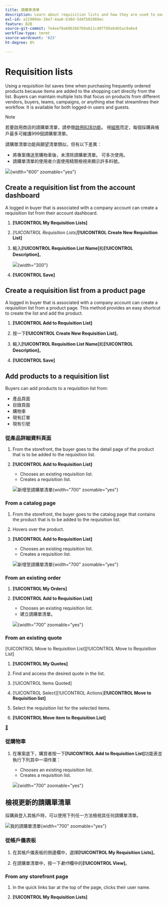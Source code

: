 ```yaml
---
title: 請購單清單
description: Learn about requisition lists and how they are used to easily add frequently ordered products to the shopping cart.
exl-id: a21909de-18e7-4aa6-b30d-5d4fb02060ec
feature: B2B
source-git-commit: 7e4eef8a6862667b9ab11cd07f85eb4b5ac9a6e4
workflow-type: tm+mt
source-wordcount: '623'
ht-degree: 0%

---
```


# Requisition lists

Using a requisition list saves time when purchasing frequently ordered products because items are added to the shopping cart directly from the list. Buyers can maintain multiple lists that focus on products from different vendors, buyers, teams, campaigns, or anything else that streamlines their workflow. It is available for both logged-in users and guests.

>[!NOTE]
>
>若要啟用商店的請購單清單，請參閱[啟用B2B功能](enable-basic-features.md)。 視[組態](configure-requisition-lists.md)而定，每個採購員帳戶最多可維護999個請購單清單。

請購單清單功能與願望清單類似，但有以下差異：

- 將專案傳送至購物車後，未清除請購單清單。 可多次使用。
- 請購單清單的使用者介面使用精簡檢視來顯示許多料號。

![](./assets/account-dashboard-my-requisition-lists.png){width="600" zoomable="yes"}

## Create a requisition list from the account dashboard

A logged in buyer that is associated with a company account can create a requisition list from their account dashboard.

1. **[!UICONTROL My Requisition Lists]**

1. _[!UICONTROL Requisition Lists]_&#x200B;**[!UICONTROL Create New Requisition List]**

1. 輸入&#x200B;**[!UICONTROL Requisition List Name]**&#x200B;和&#x200B;**[!UICONTROL Description]**。

   ![](./assets/requisition-list-create.png){width="300"}

1. **[!UICONTROL Save]**

## Create a requisition list from a product page

A logged in buyer that is associated with a company account can create a requisition list from a product page. This method provides an easy shortcut to create the list and add the product.

1. **[!UICONTROL Add to Requisition List]**

1. 按一下&#x200B;**[!UICONTROL Create New Requisition List]**。

1. 輸入&#x200B;**[!UICONTROL Requisition List Name]**&#x200B;和&#x200B;**[!UICONTROL Description]**。

1. **[!UICONTROL Save]**

## Add products to a requisition list

Buyers can add products to a requisition list from:

- 產品頁面
- 目錄頁面
- 購物車
- 現有訂單
- 現有引號

### 從產品詳細資料頁面

1. From the storefront, the buyer goes to the detail page of the product that is to be added to the requisition list.

1. **[!UICONTROL Add to Requisition List]**

   - Chooses an existing requisition list.
   - Creates a requisition list.

   ![新增至請購單清單](./assets/requisition-list-product-detail.png){width="700" zoomable="yes"}

### From a catalog page

1. From the storefront, the buyer goes to the catalog page that contains the product that is to be added to the requisition list.

1. Hovers over the product.

1. **[!UICONTROL Add to Requisition List]**

   - Chooses an existing requisition list.
   - Creates a requisition list.

   ![新增至請購單清單](./assets/requisition-list-add-product.png){width="700" zoomable="yes"}

### From an existing order

1. **[!UICONTROL My Orders]**

1. **[!UICONTROL Add to Requisition List]**

   - Chooses an existing requisition list.
   - 建立請購單清單。

   ![](./assets/requisition-list-add-from-order.png){width="700" zoomable="yes"}

### From an existing quote

[!UICONTROL Move to Requisition List][!UICONTROL Move to Requisition List]

1. **[!UICONTROL My Quotes]**

1. Find and access the desired quote in the list.

1. [!UICONTROL Items Quoted]

1. [!UICONTROL Select][!UICONTROL Actions]&#x200B;**[!UICONTROL Move to Requisition list]**

1. Select the requisition list for the selected items.

1. **[!UICONTROL Move item to Requisition List]**

[&#128279;](account-dashboard-my-quotes.md)

### 從購物車

1. 在專案底下，購買者按一下&#x200B;**[!UICONTROL Add to Requisition List]**&#x200B;功能表並執行下列其中一項作業：

   - Chooses an existing requisition list.
   - Creates a requisition list.

   ![](./assets/requisition-list-add-from-cart.png){width="700" zoomable="yes"}

## 檢視更新的請購單清單

採購員登入其帳戶時，可以使用下列任一方法檢視其任何請購單清單。

![我的請購單清單](./assets/requisition-lists-menu-select-storefront.png){width="700" zoomable="yes"}

### 從帳戶儀表板

1. 在其帳戶儀表板的側邊欄中，選擇&#x200B;**[!UICONTROL My Requisition Lists]**。

1. 在請購單清單中，按一下&#x200B;_動作_&#x200B;欄中的&#x200B;**[!UICONTROL View]**。

### From any storefront page

1. In the quick links bar at the top of the page, clicks their user name.

1. **[!UICONTROL My Requisition Lists]**
